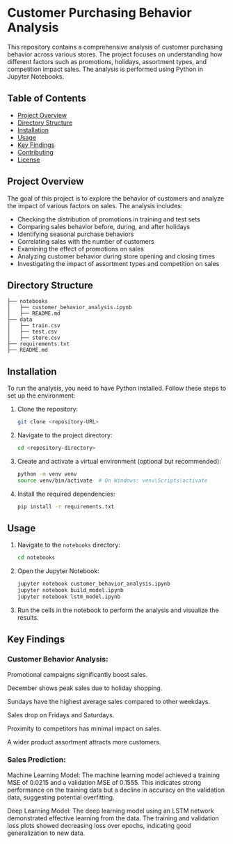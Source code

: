 # Customer Purchasing Behavior Analysis

This repository contains a comprehensive analysis of customer purchasing behavior across various stores. The project focuses on understanding how different factors such as promotions, holidays, assortment types, and competition impact sales. The analysis is performed using Python in Jupyter Notebooks.

## Table of Contents

- [Project Overview](#project-overview)
- [Directory Structure](#directory-structure)
- [Installation](#installation)
- [Usage](#usage)
- [Key Findings](#key-findings)
- [Contributing](#contributing)
- [License](#license)

## Project Overview

The goal of this project is to explore the behavior of customers and analyze the impact of various factors on sales. The analysis includes:
- Checking the distribution of promotions in training and test sets
- Comparing sales behavior before, during, and after holidays
- Identifying seasonal purchase behaviors
- Correlating sales with the number of customers
- Examining the effect of promotions on sales
- Analyzing customer behavior during store opening and closing times
- Investigating the impact of assortment types and competition on sales

## Directory Structure

```plaintext
├── notebooks
│   ├── customer_behavior_analysis.ipynb
│   ├── README.md
├── data
│   ├── train.csv
│   ├── test.csv
│   ├── store.csv
├── requirements.txt
├── README.md
```

## Installation

To run the analysis, you need to have Python installed. Follow these steps to set up the environment:

1. Clone the repository:
    ```bash
    git clone <repository-URL>
    ```

2. Navigate to the project directory:
    ```bash
    cd <repository-directory>
    ```

3. Create and activate a virtual environment (optional but recommended):
    ```bash
    python -m venv venv
    source venv/bin/activate  # On Windows: venv\Scripts\activate
    ```

4. Install the required dependencies:
    ```bash
    pip install -r requirements.txt
    ```

## Usage

1. Navigate to the `notebooks` directory:
    ```bash
    cd notebooks
    ```

2. Open the Jupyter Notebook:
    ```bash
    jupyter notebook customer_behavior_analysis.ipynb 
    jupyter notebook build_model.ipynb 
    jupyter notebook lstm_model.ipynb
    ```

3. Run the cells in the notebook to perform the analysis and visualize the results.

## Key Findings
### Customer Behavior Analysis:

Promotional campaigns significantly boost sales.

December shows peak sales due to holiday shopping.

Sundays have the highest average sales compared to other weekdays.

Sales drop on Fridays and Saturdays.

Proximity to competitors has minimal impact on sales.

A wider product assortment attracts more customers.

### Sales Prediction:

Machine Learning Model: The machine learning model achieved a training MSE of 0.0215 and a validation MSE of 0.1555. This indicates strong performance on the training data but a decline in accuracy on the validation data, suggesting potential overfitting.

Deep Learning Model: The deep learning model using an LSTM network demonstrated effective learning from the data. The training and validation loss plots showed decreasing loss over epochs, indicating good generalization to new data.